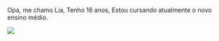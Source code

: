 Opa, me chamo Lia, 
Tenho 16 anos,
Estou cursando atualmente o novo ensino médio.



<!--
**liazoca/liazoca** is a ✨ _special_ ✨ repository because its `README.md` (this file) appears on your GitHub profile.

Here are some ideas to get you started:

- 🔭 I’m currently working on ...
- 🌱 I’m currently learning ...
- 👯 I’m looking to collaborate on ...
- 🤔 I’m looking for help with ...
- 💬 Ask me about ...
- 📫 How to reach me: ...
- 😄 Pronouns: ...
- ⚡ Fun fact: ...
-->
![](https://tenor.com/pt-BR/view/mbb-monkey-baby-business-heart-gif-27620174)
